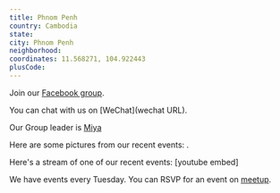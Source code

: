 ```yaml
---
title: Phnom Penh
country: Cambodia
state: 
city: Phnom Penh
neighborhood: 
coordinates: 11.568271, 104.922443
plusCode:
---
```

Join our [Facebook group](https://www.facebook.com/groups/free.code.camp.phnompenh.cambodia).

You can chat with us on [WeChat](wechat URL).

Our Group leader is [Miya](freecodecamp.org/miya)

Here are some pictures from our recent events:
![]().

Here's a stream of one of our recent events:
[youtube embed]

We have events every Tuesday. You can RSVP for an event on [meetup](meetupurl).
